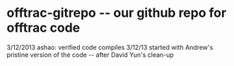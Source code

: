 offtrac-gitrepo -- our github repo for offtrac code
===============
3/12/2013 ashao: verified code compiles
3/12/13 started with Andrew's pristine version of the code -- after David Yun's clean-up
